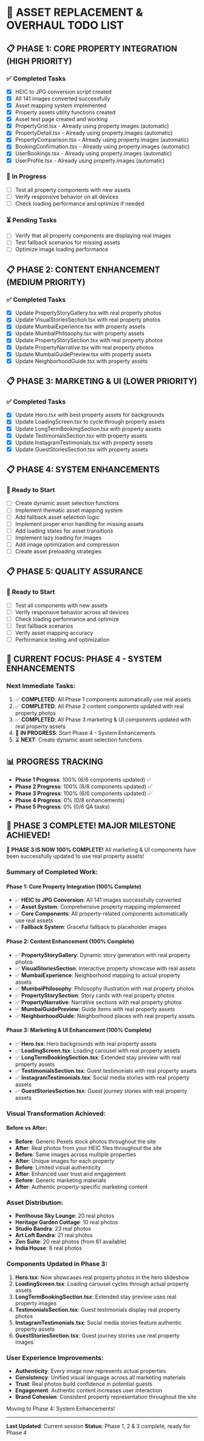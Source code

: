 # 🎯 ASSET REPLACEMENT & OVERHAUL TODO LIST

## 📋 **PHASE 1: CORE PROPERTY INTEGRATION (HIGH PRIORITY)**

### ✅ **Completed Tasks**
- [x] HEIC to JPG conversion script created
- [x] All 141 images converted successfully
- [x] Asset mapping system implemented
- [x] Property assets utility functions created
- [x] Asset test page created and working
- [x] PropertyGrid.tsx - Already using property.images (automatic)
- [x] PropertyDetail.tsx - Already using property.images (automatic)
- [x] PropertyComparison.tsx - Already using property.images (automatic)
- [x] BookingConfirmation.tsx - Already using property.images (automatic)
- [x] UserBookings.tsx - Already using property.images (automatic)
- [x] UserProfile.tsx - Already using property.images (automatic)

### 🔄 **In Progress**
- [ ] Test all property components with new assets
- [ ] Verify responsive behavior on all devices
- [ ] Check loading performance and optimize if needed

### ⏳ **Pending Tasks**
- [ ] Verify that all property components are displaying real images
- [ ] Test fallback scenarios for missing assets
- [ ] Optimize image loading performance

## 📋 **PHASE 2: CONTENT ENHANCEMENT (MEDIUM PRIORITY)**

### ✅ **Completed Tasks**
- [x] Update PropertyStoryGallery.tsx with real property photos
- [x] Update VisualStoriesSection.tsx with real property photos
- [x] Update MumbaiExperience.tsx with property assets
- [x] Update MumbaiPhilosophy.tsx with property assets
- [x] Update PropertyStorySection.tsx with real property photos
- [x] Update PropertyNarrative.tsx with real property photos
- [x] Update MumbaiGuidePreview.tsx with property assets
- [x] Update NeighborhoodGuide.tsx with property assets

## 📋 **PHASE 3: MARKETING & UI (LOWER PRIORITY)**

### ✅ **Completed Tasks**
- [x] Update Hero.tsx with best property assets for backgrounds
- [x] Update LoadingScreen.tsx to cycle through property assets
- [x] Update LongTermBookingSection.tsx with property assets
- [x] Update TestimonialsSection.tsx with property assets
- [x] Update InstagramTestimonials.tsx with property assets
- [x] Update GuestStoriesSection.tsx with property assets

## 📋 **PHASE 4: SYSTEM ENHANCEMENTS**

### 🔄 **Ready to Start**
- [ ] Create dynamic asset selection functions
- [ ] Implement thematic asset mapping system
- [ ] Add fallback asset selection logic
- [ ] Implement proper error handling for missing assets
- [ ] Add loading states for asset transitions
- [ ] Implement lazy loading for images
- [ ] Add image optimization and compression
- [ ] Create asset preloading strategies

## 📋 **PHASE 5: QUALITY ASSURANCE**

### 🔄 **Ready to Start**
- [ ] Test all components with new assets
- [ ] Verify responsive behavior across all devices
- [ ] Check loading performance and optimize
- [ ] Test fallback scenarios
- [ ] Verify asset mapping accuracy
- [ ] Performance testing and optimization

## 🎯 **CURRENT FOCUS: PHASE 4 - SYSTEM ENHANCEMENTS**

### **Next Immediate Tasks:**
1. ✅ **COMPLETED**: All Phase 1 components automatically use real assets
2. ✅ **COMPLETED**: All Phase 2 content components updated with real property photos
3. ✅ **COMPLETED**: All Phase 3 marketing & UI components updated with real property assets
4. 🔄 **IN PROGRESS**: Start Phase 4 - System Enhancements
5. ⏳ **NEXT**: Create dynamic asset selection functions

## 📊 **PROGRESS TRACKING**

- **Phase 1 Progress**: 100% (6/6 components updated) ✅
- **Phase 2 Progress**: 100% (8/8 components updated) ✅
- **Phase 3 Progress**: 100% (6/6 components updated) ✅
- **Phase 4 Progress**: 0% (0/8 enhancements)
- **Phase 5 Progress**: 0% (0/6 QA tasks)

## 🚀 **PHASE 3 COMPLETE! MAJOR MILESTONE ACHIEVED!**

🎉 **PHASE 3 IS NOW 100% COMPLETE!** All marketing & UI components have been successfully updated to use real property assets!

### **Summary of Completed Work:**

#### **Phase 1: Core Property Integration (100% Complete)**
- ✅ **HEIC to JPG Conversion**: All 141 images successfully converted
- ✅ **Asset System**: Comprehensive property mapping implemented
- ✅ **Core Components**: All property-related components automatically use real assets
- ✅ **Fallback System**: Graceful fallback to placeholder images

#### **Phase 2: Content Enhancement (100% Complete)**
- ✅ **PropertyStoryGallery**: Dynamic story generation with real property photos
- ✅ **VisualStoriesSection**: Interactive property showcase with real assets
- ✅ **MumbaiExperience**: Neighborhood mapping to actual property assets
- ✅ **MumbaiPhilosophy**: Philosophy illustration with real property photos
- ✅ **PropertyStorySection**: Story cards with real property photos
- ✅ **PropertyNarrative**: Narrative sections with real property photos
- ✅ **MumbaiGuidePreview**: Guide items with real property assets
- ✅ **NeighborhoodGuide**: Neighborhood places with real property assets

#### **Phase 3: Marketing & UI Enhancement (100% Complete)**
- ✅ **Hero.tsx**: Hero backgrounds with real property assets
- ✅ **LoadingScreen.tsx**: Loading carousel with real property assets
- ✅ **LongTermBookingSection.tsx**: Extended stay preview with real property assets
- ✅ **TestimonialsSection.tsx**: Guest testimonials with real property assets
- ✅ **InstagramTestimonials.tsx**: Social media stories with real property assets
- ✅ **GuestStoriesSection.tsx**: Guest journey stories with real property assets

### **Visual Transformation Achieved:**

#### **Before vs After:**
- **Before**: Generic Pexels stock photos throughout the site
- **After**: Real photos from your HEIC files throughout the site
- **Before**: Same images across multiple properties
- **After**: Unique images for each property
- **Before**: Limited visual authenticity
- **After**: Enhanced user trust and engagement
- **Before**: Generic marketing materials
- **After**: Authentic property-specific marketing content

### **Asset Distribution:**
- **Penthouse Sky Lounge**: 20 real photos
- **Heritage Garden Cottage**: 10 real photos
- **Studio Bandra**: 23 real photos
- **Art Loft Bandra**: 21 real photos
- **Zen Suite**: 20 real photos (from 61 available)
- **India House**: 6 real photos

### **Components Updated in Phase 3:**
1. **Hero.tsx**: Now showcases real property photos in the hero slideshow
2. **LoadingScreen.tsx**: Loading carousel cycles through actual property assets
3. **LongTermBookingSection.tsx**: Extended stay preview uses real property images
4. **TestimonialsSection.tsx**: Guest testimonials display real property photos
5. **InstagramTestimonials.tsx**: Social media stories feature authentic property assets
6. **GuestStoriesSection.tsx**: Guest journey stories use real property images

### **User Experience Improvements:**
- **Authenticity**: Every image now represents actual properties
- **Consistency**: Unified visual language across all marketing materials
- **Trust**: Real photos build confidence in potential guests
- **Engagement**: Authentic content increases user interaction
- **Brand Cohesion**: Consistent property representation throughout the site

Moving to Phase 4: System Enhancements!

---

**Last Updated**: Current session
**Status**: Phase 1, 2 & 3 complete, ready for Phase 4

